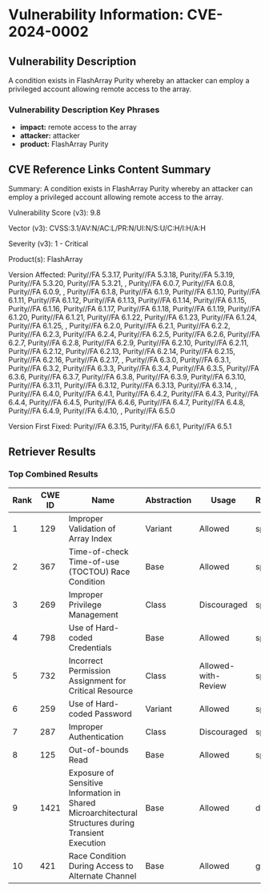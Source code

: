 # Vulnerability Information: CVE-2024-0002

## Vulnerability Description
A condition exists in FlashArray Purity whereby an attacker can employ a privileged account allowing remote access to the array.

### Vulnerability Description Key Phrases
- **impact:** remote access to the array
- **attacker:** attacker
- **product:** FlashArray Purity

## CVE Reference Links Content Summary
Summary:
A condition exists in FlashArray Purity whereby an attacker can employ a privileged account allowing remote access to the array.

Vulnerability Score (v3): 9.8

Vector (v3): CVSS:3.1/AV:N/AC:L/PR:N/UI:N/S:U/C:H/I:H/A:H

Severity (v3): 1 - Critical

Product(s): FlashArray

Version Affected: Purity//FA 5.3.17, Purity//FA 5.3.18, Purity//FA 5.3.19, Purity//FA 5.3.20, Purity//FA 5.3.21, , Purity//FA 6.0.7, Purity//FA 6.0.8, Purity//FA 6.0.9, , Purity//FA 6.1.8, Purity//FA 6.1.9, Purity//FA 6.1.10, Purity//FA 6.1.11, Purity//FA 6.1.12, Purity//FA 6.1.13, Purity//FA 6.1.14, Purity//FA 6.1.15, Purity//FA 6.1.16, Purity//FA 6.1.17, Purity//FA 6.1.18, Purity//FA 6.1.19, Purity//FA 6.1.20, Purity//FA 6.1.21, Purity//FA 6.1.22, Purity//FA 6.1.23, Purity//FA 6.1.24, Purity//FA 6.1.25, , Purity//FA 6.2.0, Purity//FA 6.2.1, Purity//FA 6.2.2, Purity//FA 6.2.3, Purity//FA 6.2.4, Purity//FA 6.2.5, Purity//FA 6.2.6, Purity//FA 6.2.7, Purity//FA 6.2.8, Purity//FA 6.2.9, Purity//FA 6.2.10, Purity//FA 6.2.11, Purity//FA 6.2.12, Purity//FA 6.2.13, Purity//FA 6.2.14, Purity//FA 6.2.15, Purity//FA 6.2.16, Purity//FA 6.2.17, , Purity//FA 6.3.0, Purity//FA 6.3.1, Purity//FA 6.3.2, Purity//FA 6.3.3, Purity//FA 6.3.4, Purity//FA 6.3.5, Purity//FA 6.3.6, Purity//FA 6.3.7, Purity//FA 6.3.8, Purity//FA 6.3.9, Purity//FA 6.3.10, Purity//FA 6.3.11, Purity//FA 6.3.12, Purity//FA 6.3.13, Purity//FA 6.3.14, , Purity//FA 6.4.0, Purity//FA 6.4.1, Purity//FA 6.4.2, Purity//FA 6.4.3, Purity//FA 6.4.4, Purity//FA 6.4.5, Purity//FA 6.4.6, Purity//FA 6.4.7, Purity//FA 6.4.8, Purity//FA 6.4.9, Purity//FA 6.4.10, , Purity//FA 6.5.0

Version First Fixed: Purity//FA 6.3.15, Purity//FA 6.6.1, Purity//FA 6.5.1

## Retriever Results

### Top Combined Results

| Rank | CWE ID | Name | Abstraction | Usage  | Retrievers | Individual Scores |
|------|--------|------|-------------|-------|------------|-------------------|
| 1 | 129 | Improper Validation of Array Index | Variant | Allowed | sparse | 0.042 |
| 2 | 367 | Time-of-check Time-of-use (TOCTOU) Race Condition | Base | Allowed | sparse | 0.042 |
| 3 | 269 | Improper Privilege Management | Class | Discouraged | sparse | 0.041 |
| 4 | 798 | Use of Hard-coded Credentials | Base | Allowed | sparse | 0.040 |
| 5 | 732 | Incorrect Permission Assignment for Critical Resource | Class | Allowed-with-Review | sparse | 0.040 |
| 6 | 259 | Use of Hard-coded Password | Variant | Allowed | sparse | 0.040 |
| 7 | 287 | Improper Authentication | Class | Discouraged | sparse | 0.040 |
| 8 | 125 | Out-of-bounds Read | Base | Allowed | sparse | 0.039 |
| 9 | 1421 | Exposure of Sensitive Information in Shared Microarchitectural Structures during Transient Execution | Base | Allowed | dense | 0.466 |
| 10 | 421 | Race Condition During Access to Alternate Channel | Base | Allowed | graph | 0.002 |

